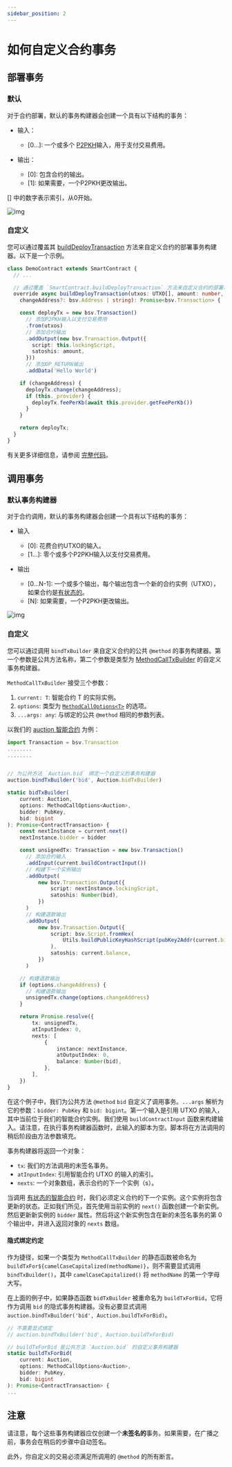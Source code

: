 ```yaml
---
sidebar_position: 2
---
```


# 如何自定义合约事务

## 部署事务

### 默认

对于合约部署，默认的事务构建器会创建一个具有以下结构的事务：

* 输入：

  * [0…]: 一个或多个 [P2PKH](https://learnmeabitcoin.com/technical/p2pkh)输入，用于支付交易费用。

* 输出：

  * \[0\]: 包含合约的输出。
  * \[1\]: 如果需要，一个P2PKH更改输出。

[] 中的数字表示索引，从0开始。

![img](https://lucid.app/publicSegments/view/5242c7cb-d30d-4a92-826c-4d6290e2af04/image.png)

### 自定义

您可以通过覆盖其 [buildDeployTransaction](../how-to-write-a-contract/built-ins#builddeploytransaction) 方法来自定义合约的部署事务构建器。以下是一个示例。

```ts
class DemoContract extends SmartContract {
  // ...

  // 通过覆盖 `SmartContract.buildDeployTransaction` 方法来自定义合约的部署事务构建器
  override async buildDeployTransaction(utxos: UTXO[], amount: number,
    changeAddress?: bsv.Address | string): Promise<bsv.Transaction> {

    const deployTx = new bsv.Transaction()
      // 添加P2PKH输入以支付交易费用
      .from(utxos)
      // 添加合约输出
      .addOutput(new bsv.Transaction.Output({
        script: this.lockingScript,
        satoshis: amount,
      }))
      // 添加OP_RETURN输出
      .addData('Hello World')

    if (changeAddress) {
      deployTx.change(changeAddress);
      if (this._provider) {
        deployTx.feePerKb(await this.provider.getFeePerKb())
      }
    }

    return deployTx;
  }
}
```

有关更多详细信息，请参阅 [完整代码](https://github.com/sCrypt-Inc/boilerplate/blob/f63c37038a03bc51267e816d9441969d3e1d2ece/src/contracts/auction.ts#L100-L127)。

## 调用事务

### 默认事务构建器

对于合约调用，默认的事务构建器会创建一个具有以下结构的事务：

* 输入

  * \[0\]: 花费合约UTXO的输入。
  * \[1…\]: 零个或多个P2PKH输入以支付交易费用。

* 输出

  * \[0…N-1\]: 一个或多个输出，每个输出包含一个新的合约实例（UTXO），如果合约是[有状态的](../how-to-write-a-contract/stateful-contract)。
  * \[N\]: 如果需要，一个P2PKH更改输出。

![img](https://lucid.app/publicSegments/view/9dfde0f0-7275-48da-9411-057e895b5fb3/image.png)

### 自定义

您可以通过调用 `bindTxBuilder` 来自定义合约的公共 `@method` 的事务构建器。第一个参数是公共方法名称，第二个参数是类型为 [MethodCallTxBuilder](../reference/interfaces/MethodCallTxBuilder) 的自定义事务构建器。

`MethodCallTxBuilder` 接受三个参数：

1. `current: T`: 智能合约 T 的实际实例。
2. `options`: 类型为 [`MethodCallOptions<T>`](../how-to-deploy-and-call-a-contract/how-to-deploy-and-call-a-contract.md#methodcalloptions) 的选项。
3. `...args: any`: 与绑定的公共 `@method` 相同的参数列表。

以我们的 [auction 智能合约](https://github.com/sCrypt-Inc/boilerplate/blob/master/src/contracts/auction.ts) 为例：

```ts
import Transaction = bsv.Transaction
........
........


// 为公共方法 `Auction.bid` 绑定一个自定义的事务构建器
auction.bindTxBuilder('bid', Auction.bidTxBuilder)

static bidTxBuilder(
    current: Auction,
    options: MethodCallOptions<Auction>,
    bidder: PubKey,
    bid: bigint
): Promise<ContractTransaction> {
    const nextInstance = current.next()
    nextInstance.bidder = bidder

    const unsignedTx: Transaction = new bsv.Transaction()
      // 添加合约输入
      .addInput(current.buildContractInput())
      // 构建下一个实例输出
      .addOutput(
          new bsv.Transaction.Output({
              script: nextInstance.lockingScript,
              satoshis: Number(bid),
          })
      )
      // 构建退款输出
      .addOutput(
          new bsv.Transaction.Output({
              script: bsv.Script.fromHex(
                  Utils.buildPublicKeyHashScript(pubKey2Addr(current.bidder))
              ),
              satoshis: current.balance,
          })
      )

    // 构建退款输出
    if (options.changeAddress) {
      // 构建退款输出
      unsignedTx.change(options.changeAddress)
    }

    return Promise.resolve({
        tx: unsignedTx,
        atInputIndex: 0,
        nexts: [
            {
                instance: nextInstance,
                atOutputIndex: 0,
                balance: Number(bid),
            },
        ],
    })
}
```

在这个例子中，我们为公共方法 `@method` `bid` 自定义了调用事务。`...args` 解析为它的参数：`bidder: PubKey` 和 `bid: bigint`。第一个输入是引用 UTXO 的输入，其中当前位于我们的智能合约实例。我们使用 `buildContractInput` 函数来构建输入。请注意，在执行事务构建器函数时，此输入的脚本为空。脚本将在方法调用的稍后阶段由方法参数填充。

事务构建器将返回一个对象：

* `tx`: 我们的方法调用的未签名事务。
* `atInputIndex`: 引用智能合约 UTXO 的输入的索引。
* `nexts`: 一个对象数组，表示合约的下一个实例（s）。

当调用 [有状态的智能合约](../how-to-write-a-contract/stateful-contract.md) 时，我们必须定义合约的下一个实例。这个实例将包含更新的状态。正如我们所见，首先使用当前实例的 `next()` 函数创建一个新实例。然后更新新实例的 `bidder` 属性。然后将这个新实例包含在新的未签名事务的第 0 个输出中，并进入返回对象的 `nexts` 数组。

#### 隐式绑定约定

作为捷径，如果一个类型为 `MethodCallTxBuilder` 的静态函数被命名为 `buildTxFor${camelCaseCapitalized(methodName)}`，则不需要显式调用 `bindTxBuilder()`，其中 `camelCaseCapitalized()` 将 `methodName` 的第一个字母大写。

在上面的例子中，如果静态函数 `bidTxBuilder` 被重命名为 `buildTxForBid`，它将作为调用 `bid` 的隐式事务构建器。没有必要显式调用 `auction.bindTxBuilder('bid', Auction.buildTxForBid)`。

```ts
// 不需要显式绑定
// auction.bindTxBuilder('bid', Auction.buildTxForBid)

// buildTxForBid 是公共方法 `Auction.bid` 的自定义事务构建器
static buildTxForBid(
    current: Auction,
    options: MethodCallOptions<Auction>,
    bidder: PubKey,
    bid: bigint
): Promise<ContractTransaction> {
...
```

## 注意

请注意，每个这些事务构建器应仅创建一个**未签名的**事务。如果需要，在广播之前，事务会在稍后的步骤中自动签名。

此外，你自定义的交易必须满足所调用的 `@method` 的所有断言。
